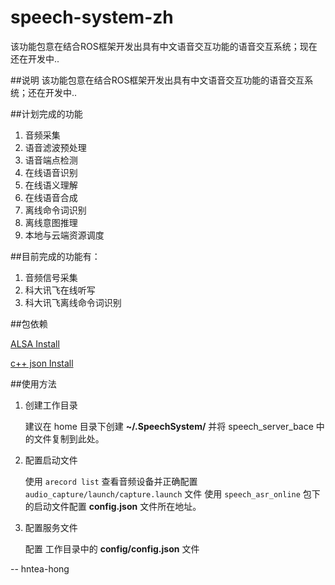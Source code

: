 # speech-system-zh

该功能包意在结合ROS框架开发出具有中文语音交互功能的语音交互系统；现在还在开发中..

##说明
该功能包意在结合ROS框架开发出具有中文语音交互功能的语音交互系统；还在开发中..

##计划完成的功能
1. 音频采集
2. 语音滤波预处理
3. 语音端点检测
4. 在线语音识别
5. 在线语义理解
6. 在线语音合成
7. 离线命令词识别
8. 离线意图推理
9. 本地与云端资源调度

##目前完成的功能有：

1. 音频信号采集
2. 科大讯飞在线听写
3. 科大讯飞离线命令词识别

##包依赖


[ALSA Install](http://blog.csdn.net/u013494117/article/details/52269463)
 
[c++ json Install](http://blog.csdn.net/u013494117/article/details/53213134)


##使用方法

1. 创建工作目录

	建议在 home 目录下创建 **~/.SpeechSystem/** 并将 speech_server_bace 中的文件复制到此处。

2. 配置启动文件
    
	使用 `arecord list` 查看音频设备并正确配置 `audio_capture/launch/capture.launch` 文件
	使用 `speech_asr_online` 包下的启动文件配置 **config.json** 文件所在地址。
	

3. 配置服务文件

	配置 工作目录中的 **config/config.json** 文件

-- hntea-hong
